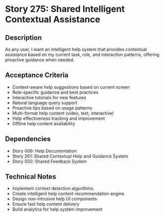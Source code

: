 # Story 275: Shared Intelligent Contextual Assistance

## Description
As any user, I want an intelligent help system that provides contextual assistance based on my current task, role, and interaction patterns, offering proactive guidance when needed.

## Acceptance Criteria
- Context-aware help suggestions based on current screen
- Role-specific guidance and best practices
- Interactive tutorials for new features
- Natural language query support
- Proactive tips based on usage patterns
- Multi-format help content (video, text, interactive)
- Help effectiveness tracking and improvement
- Offline help content availability

## Dependencies
- Story 006: Help Documentation
- Story 261: Shared Contextual Help and Guidance System
- Story 050: Shared Feedback System

## Technical Notes
- Implement context detection algorithms
- Create intelligent help content recommendation engine
- Design non-intrusive help UI components
- Ensure fast help content delivery
- Build analytics for help system improvement